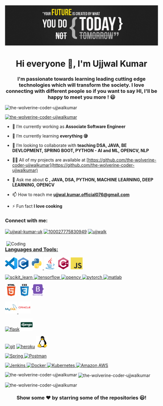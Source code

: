 

[![MasterHead](https://github.com/the-wolverine-coder-UjjwalKumar/the-wolverine-coder-UjjwalKumar/blob/main/back.png)](https://github.com/the-wolverine-coder-UjjwalKumar)


<h1 align="center">Hi everyone 👋, I'm Ujjwal Kumar</h1>
<h3 align="center">I'm passionate towards learning leading cutting edge technologies which will transform the society. I love connecting with different people so if you want to say HI, I'll be happy to meet you more ! 😃</h3>

<p align="left"> <img src="https://komarev.com/ghpvc/?username=the-wolverine-coder-ujjwalkumar&label=Profile%20views&color=0e75b6&style=flat" alt="the-wolverine-coder-ujjwalkumar" /> </p>

<p align="left"> <a href="https://github.com/ryo-ma/github-profile-trophy"><img src="https://github-profile-trophy.vercel.app/?username=the-wolverine-coder-ujjwalkumar" alt="the-wolverine-coder-ujjwalkumar" /></a> </p>

- 🔭 I’m currently working as **Associate Software Engineer**

- 🌱 I’m currently learning **everything 😪**

- 👯 I’m looking to collaborate with **teaching DSA, JAVA, BE DEVLOPMENT, SPRING BOOT, PYTHON - AI and ML, OPENCV, NLP**

- 👨‍💻 All of my projects are available at [https://github.com/the-wolverine-coder-ujjwalkumar](https://github.com/the-wolverine-coder-ujjwalkumar)

- 💬 Ask me about **C , JAVA, DSA, PYTHON, MACHINE LEARNING, DEEP LEARNING, OPENCV**

- 📫 How to reach me **ujjwal.kumar.official076@gmail.com**

- ⚡ Fun fact **I love cooking**

<h3 align="left">Connect with me:</h3>
<p align="left">
<a href="https://linkedin.com/in/ujjwal-kumar-uk" target="blank"><img align="center" src="https://cdn.jsdelivr.net/npm/simple-icons@3.0.1/icons/linkedin.svg" alt="ujjwal-kumar-uk" height="30" width="40" /></a>
<a href="https://fb.com/100027775830949" target="blank"><img align="center" src="https://cdn.jsdelivr.net/npm/simple-icons@3.0.1/icons/facebook.svg" alt="100027775830949" height="30" width="40" /></a>
<a href="https://www.hackerrank.com/ujjwalk" target="blank"><img align="center" src="https://cdn.jsdelivr.net/npm/simple-icons@3.0.1/icons/hackerrank.svg" alt="ujjwalk" height="30" width="40" /></a>
</p>


  <a href="https://tenor.com/view/programing-crazy-hard-developer-gif-7866344">
  <img align="right" alt="Coding" width="500" src="https://media.giphy.com/media/p4NLw3I4U0idi/giphy.gif">

<h3 align="left">Languages and Tools:</h3>
<p align="left"> 
<a href="https://www.arduino.cc/" target="_blank"><a href="https://code.visualstudio.com" ><img align="left" alt="Visual Studio Code" width="40" height="40" src="https://raw.githubusercontent.com/github/explore/80688e429a7d4ef2fca1e82350fe8e3517d3494d/topics/visual-studio-code/visual-studio-code.png" alt="VSCode" /></a>
<a href="https://www.cprogramming.com/" target="_blank"><img src="https://raw.githubusercontent.com/devicons/devicon/master/icons/c/c-original.svg" alt="c" width="40" height="40"/></a>
<a href="https://www.python.org" target="_blank"> <img src="https://raw.githubusercontent.com/devicons/devicon/master/icons/python/python-original.svg" alt="python" width="40" height="40"/> </a> 
<a href="https://www.java.com" target="_blank"> <img src="https://raw.githubusercontent.com/devicons/devicon/master/icons/java/java-original.svg" alt="java" width="40" height="40"/></a>
<a href="https://www.w3schools.com/cpp/" target="_blank"><img src="https://raw.githubusercontent.com/devicons/devicon/master/icons/cplusplus/cplusplus-original.svg" alt="cplusplus" width="40" height="40"/></a>
<a href="https://developer.mozilla.org/en-US/docs/Web/JavaScript" target="_blank"><img src="https://raw.githubusercontent.com/devicons/devicon/master/icons/javascript/javascript-original.svg" alt="javascript" width="40" height="40"/></a>

<a href="https://scikit-learn.org/" target="_blank"> <img src="https://upload.wikimedia.org/wikipedia/commons/0/05/Scikit_learn_logo_small.svg" alt="scikit_learn" width="40" height="40"/> </a> 
<a href="https://www.tensorflow.org" target="_blank"> <img src="https://www.vectorlogo.zone/logos/tensorflow/tensorflow-icon.svg" alt="tensorflow" width="40" height="40"/> </a> 
<a href="https://opencv.org/" target="_blank"> <img src="https://www.vectorlogo.zone/logos/opencv/opencv-icon.svg" alt="opencv" width="40" height="40"/> </a>
<a href="https://pytorch.org/" target="_blank"> <img src="https://www.vectorlogo.zone/logos/pytorch/pytorch-icon.svg" alt="pytorch" width="40" height="40"/> </a> 
<a href="https://www.mathworks.com/" target="_blank"> <img src="https://raw.githubusercontent.com/simple-icons/simple-icons/master/icons/mathworks.svg" alt="matlab" width="40" height="40"/></a>

<a href="https://www.w3.org/html/" target="_blank"><img src="https://raw.githubusercontent.com/devicons/devicon/master/icons/html5/html5-original-wordmark.svg" alt="html5" width="40" height="40"/></a>
<a href="https://www.w3schools.com/css/" target="_blank"><img src="https://raw.githubusercontent.com/devicons/devicon/master/icons/css3/css3-original-wordmark.svg" alt="css3" width="40" height="40"/></a>
<a href="https://getbootstrap.com" target="_blank"><img src="https://raw.githubusercontent.com/devicons/devicon/master/icons/bootstrap/bootstrap-plain-wordmark.svg" alt="bootstrap" width="40" height="40"/></a>

<a href="https://www.mysql.com/" target="_blank"><img src="https://raw.githubusercontent.com/devicons/devicon/master/icons/mysql/mysql-original-wordmark.svg" alt="mysql" width="40" height="40"/> </a>
<a href="https://www.oracle.com/" target="_blank"> <img src="https://raw.githubusercontent.com/devicons/devicon/master/icons/oracle/oracle-original.svg" alt="oracle" width="40" height="40"/> </a> 

<a href="https://flask.palletsprojects.com/" target="_blank"><img src="https://www.vectorlogo.zone/logos/pocoo_flask/pocoo_flask-icon.svg" alt="flask" width="40" height="40" /></a>
<a href="https://www.djangoproject.com/" target="_blank"><img src="https://raw.githubusercontent.com/devicons/devicon/master/icons/django/django-original.svg" alt="django" width="40" height="40"/></a>

<a href="https://git-scm.com/" target="_blank"><img src="https://www.vectorlogo.zone/logos/git-scm/git-scm-icon.svg" alt="git" width="40" height="40"/></a>
<a href="https://heroku.com" target="_blank"><img src="https://www.vectorlogo.zone/logos/heroku/heroku-icon.svg" alt="heroku" width="40" height="40"/></a>
<a href="https://www.linux.org/" target="_blank"> <img src="https://raw.githubusercontent.com/devicons/devicon/master/icons/linux/linux-original.svg" alt="linux" width="40" height="40"/></a>

<a href="https://spring.io/" target="_blank"> <img src="https://www.vectorlogo.zone/logos/springio/springio-icon.svg" alt="Spring" width="40" height="40"/> </a> 
<a href="https://postman.com" target="_blank"> <img src="https://www.vectorlogo.zone/logos/getpostman/getpostman-icon.svg" alt="Postman" width="40" height="40"/> </a> 

<a href="https://www.jenkins.io/" target="_blank"> <img src="https://www.vectorlogo.zone/logos/jenkins/jenkins-icon.svg" width="40" height="40" alt="Jenkins" /> </a>
<a href="https://www.docker.com/" target="_blank"> <img src="https://www.vectorlogo.zone/logos/docker/docker-tile.svg" width="40" height="40" alt="Docker" /> </a>
<a href="https://kubernetes.io/" target="_blank"> <img src="https://www.vectorlogo.zone/logos/kubernetes/kubernetes-icon.svg" width="40" height="40" alt="Kubernetes" /> </a>
<a href="https://aws.amazon.com/" target="_blank"> <img src="https://www.vectorlogo.zone/logos/amazon_aws/amazon_aws-icon.svg" width="40" height="40" alt="Amazon AWS" /> </a>
  

</p>

<p><img align="left" src="https://github-readme-stats.vercel.app/api/top-langs?username=the-wolverine-coder-ujjwalkumar&show_icons=true&theme=highcontrast&locale=en&layout=compact" alt="the-wolverine-coder-ujjwalkumar" /></p>

<p>&nbsp;<img align="center" src="https://github-readme-stats.vercel.app/api?username=the-wolverine-coder-ujjwalkumar&show_icons=true&locale=en&theme=highcontrast" alt="the-wolverine-coder-ujjwalkumar" /></p>

<p><img align="center" src="https://github-readme-streak-stats.herokuapp.com/?user=the-wolverine-coder-ujjwalkumar&count_private=true&theme=highcontrast" alt="the-wolverine-coder-ujjwalkumar" /></p>


<div align="center">

### Show some ❤️ by starring some of the repositories 😃!

</div>


<!---
the-wolverine-coder-UjjwalKumar/the-wolverine-coder-UjjwalKumar is a ✨ special ✨ repository because its `README.md` (this file) appears on your GitHub profile.
You can click the Preview link to take a look at your changes.
--->

